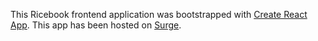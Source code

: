 ﻿This Ricebook frontend application was bootstrapped with [Create React App](https://github.com/facebook/create-react-app).
This app has been hosted on [Surge](https://www.fzwricebook.surge.sh).